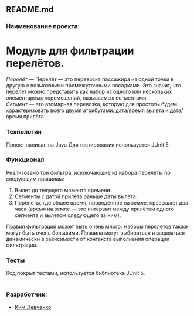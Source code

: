 ## README.md

### Наименование проекта:

# Модуль для фильтрации перелётов.

*Перелёт* — Перелёт — это перевозка пассажира из одной точки в другую с возможными промежуточными посадками.
Это значит, что перелёт можно представить как набор из одного или нескольких элементарных перемещений, называемых сегментами.<br>
*Сегмент* — это атомарная перевозка, которую для простоты будем характеризовать всего двумя атрибутами: дата/время вылета и дата/время прилёта..

### Технологии
Проект написан на Java
Для тестирования используется JUnit 5.

### Функционал
Реализовано три фильтра, исключающие из набора перелёты по следующим правилам:
1. Вылет до текущего момента времени.
2. Сегменты с датой прилёта раньше даты вылета.
3. Перелеты, где общее время, проведённое на земле, превышает два часа (время на земле — это интервал между прилётом одного сегмента и вылетом следующего за ним).

Правил фильтрации может быть очень много.
Наборы перелётов также могут быть очень большими.
Правила могут выбираться и задаваться динамически в зависимости от контекста выполнения операции фильтрации.

### Тесты
Код покрыт тестами, используется библиотека JUnit 5.<br><br>

### Разработчик:

- [Ким Левченко](https://github.com/kimlevchenko)
